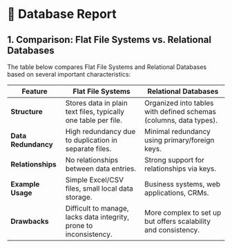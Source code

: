 # 📘 Database Report

## 1. Comparison: Flat File Systems vs. Relational Databases
The table below compares Flat File Systems and Relational Databases based on several important characteristics:

| Feature           | Flat File Systems                         | Relational Databases                      |
|------------------|-------------------------------------------|-------------------------------------------|
| **Structure**     | Stores data in plain text files, typically one table per file. | Organized into tables with defined schemas (columns, data types). |
| **Data Redundancy** | High redundancy due to duplication in separate files. | Minimal redundancy using primary/foreign keys. |
| **Relationships**  | No relationships between data entries.   | Strong support for relationships via keys. |
| **Example Usage**  | Simple Excel/CSV files, small local data storage. | Business systems, web applications, CRMs. |
| **Drawbacks**      | Difficult to manage, lacks data integrity, prone to inconsistency. | More complex to set up but offers scalability and consistency. |


